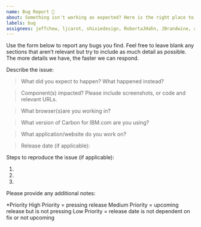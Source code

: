```yaml
---
name: Bug Report 🐛
about: Something isn't working as expected? Here is the right place to report.
labels: bug
assignees: jeffchew, ljcarot, shixiedesign, RobertaJHahn, JBrandwine, andysherman2121, guilhermelMoraes
---
```


Use the form below to report any bugs you find. Feel free to leave blank any sections that aren’t relevant but try to include as much detail as possible. The more details we have, the faster we can respond.

<!-- Feel free to leave blank any sections that aren't relevant.

[TITLE]: Brief description

Business Priority*: High, Medium, or Low

-->


Describe the issue: 

> What did you expect to happen? What happened instead? 

> Component(s) impacted? Please include screenshots, or code and relevant URLs.

> What browser(s)are you working in?

> What version of Carbon for IBM.com are you using?

> What application/website do you work on? 

> Release date (if applicable):

Steps to reproduce the issue (if applicable):

1.
2.
3.

Please provide any additional notes:

*Priority
High Priority = pressing release
Medium Priority = upcoming release but is not pressing
Low Priority = release date is not dependent on fix or not upcoming
